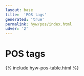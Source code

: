 ```yaml
---
layout: base
title:  'POS tags'
generated: 'true'
permalink: hyw/pos/index.html
udver: '2'
---
```


# POS tags

{% include hyw-pos-table.html %}

